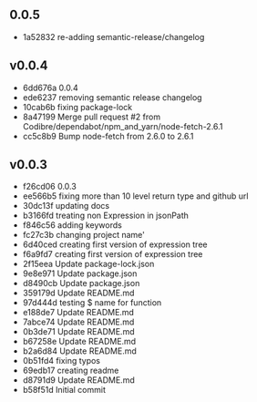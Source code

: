 
## 0.0.5
* 1a52832 re-adding semantic-release/changelog
## v0.0.4
* 6dd676a 0.0.4
* ede6237 removing semantic release changelog
* 10cab6b fixing package-lock
* 8a47199 Merge pull request #2 from Codibre/dependabot/npm_and_yarn/node-fetch-2.6.1
* cc5c8b9 Bump node-fetch from 2.6.0 to 2.6.1
## v0.0.3
* f26cd06 0.0.3
* ee566b5 fixing more than 10 level return type and github url
* 30dc13f updating docs
* b3166fd treating non Expression in jsonPath
* f846c56 adding keywords
* fc27c3b changing project name'
* 6d40ced creating first version of expression tree
* f6a9fd7 creating first version of expression tree
* 2f15eea Update package-lock.json
* 9e8e971 Update package.json
* d8490cb Update package.json
* 359179d Update README.md
* 97d444d testing $ name for function
* e188de7 Update README.md
* 7abce74 Update README.md
* 0b3de71 Update README.md
* b67258e Update README.md
* b2a6d84 Update README.md
* 0b51fd4 fixing typos
* 69edb17 creating readme
* d8791d9 Update README.md
* b58f51d Initial commit
